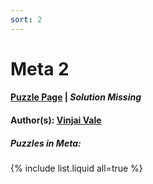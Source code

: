 ```yaml
---
sort: 2
---
```


# Meta 2

#### [Puzzle Page](2-p.pdf) | *Solution Missing*
#### Author(s): [Vinjai Vale](../../../../search.html?q=Vinjai+Vale)

##### Puzzles in Meta:
{% include list.liquid all=true %}
